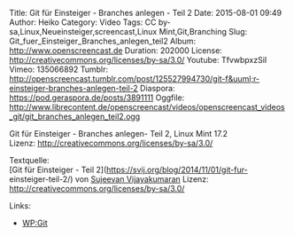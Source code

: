 Title: Git für Einsteiger - Branches anlegen - Teil 2
Date: 2015-08-01 09:49
Author: Heiko
Category: Video
Tags: CC by-sa,Linux,Neueinsteiger,screencast,Linux Mint,Git,Branching
Slug: Git_fuer_Einsteiger_Branches_anlegen_teil2
Album: http://www.openscreencast.de
Duration: 202000
License: http://creativecommons.org/licenses/by-sa/3.0/
Youtube: TfvwbpxzSiI
Vimeo: 135066892
Tumblr: http://openscreencast.tumblr.com/post/125527994730/git-f&uuml;r-einsteiger-branches-anlegen-teil-2
Diaspora: https://pod.geraspora.de/posts/3891111
Oggfile: http://www.librecontent.de/openscreencast/videos/openscreencast_videos_git/git_branches_anlegen_teil2.ogg

Git für Einsteiger - Branches anlegen- Teil 2, Linux Mint 17.2  
Lizenz: <http://creativecommons.org/licenses/by-sa/3.0/>  
  
Textquelle:  
[Git für Einsteiger - Teil 2](https://svij.org/blog/2014/11/01/git-fur-
einsteiger-teil-2/) von [Sujeevan Vijayakumaran](http://svij.org/) Lizenz:
http://creativecommons.org/licenses/by-sa/3.0/

Links:

  * [WP:Git](http://de.wikipedia.org/wiki/Git "Link zu wikipedia.org/" )

